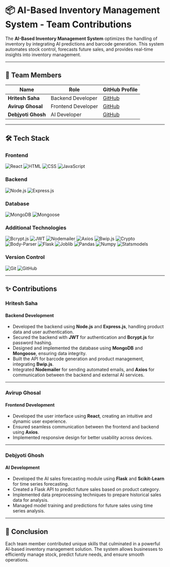 # 📦 AI-Based Inventory Management System - Team Contributions

The **AI-Based Inventory Management System** optimizes the handling of inventory by integrating AI predictions and barcode generation. This system automates stock control, forecasts future sales, and provides real-time insights into inventory management.

---

## 👥 Team Members

| Name             | Role                         | GitHub Profile                   |
| ---------------- | ---------------------------- | -------------------------------- |
| **Hritesh Saha** | Backend Developer            | [GitHub](https://github.com/hritesh-saha) |
| **Avirup Ghosal**| Frontend Developer           | [GitHub](https://github.com/avirup-ghosal) |
| **Debjyoti Ghosh** | AI Developer               | [GitHub](https://github.com/debjyoti-ghosh) |

---

## 🛠️ Tech Stack

### Frontend
 ![React](https://img.shields.io/badge/-React-61DAFB?logo=react&logoColor=white)
 ![HTML](https://img.shields.io/badge/-HTML-E34F26?logo=html5&logoColor=white)
 ![CSS](https://img.shields.io/badge/-CSS-1572B6?logo=css3&logoColor=white)
 ![JavaScript](https://img.shields.io/badge/-JavaScript-F7DF1E?logo=javascript&logoColor=black)

### Backend
 ![Node.js](https://img.shields.io/badge/-Node.js-339933?logo=node.js&logoColor=white)
 ![Express.js](https://img.shields.io/badge/-Express.js-000000?logo=express&logoColor=white)

### Database
 ![MongoDB](https://img.shields.io/badge/-MongoDB-47A248?logo=mongodb&logoColor=white)
 ![Mongoose](https://img.shields.io/badge/-Mongoose-880000?logo=mongoose&logoColor=white)

### Additional Technologies
 ![Bcrypt.js](https://img.shields.io/badge/-Bcrypt.js-EB5C29?logo=npm&logoColor=white)
 ![JWT](https://img.shields.io/badge/-JSON%20Web%20Token-000000?logo=none&logoColor=white)
 ![Nodemailer](https://img.shields.io/badge/-Nodemailer-FFCC29?logo=npm&logoColor=white)
 ![Axios](https://img.shields.io/badge/-Axios-5A29E3?logo=axios&logoColor=white)
 ![Bwip.js](https://img.shields.io/badge/-Bwip.js-880000?logo=none&logoColor=white)
 ![Crypto](https://img.shields.io/badge/-Crypto-000000?logo=none&logoColor=white)
 ![Body-Parser](https://img.shields.io/badge/-Body%20Parser-000000?logo=none&logoColor=white)
 ![Flask](https://img.shields.io/badge/-Flask-000000?logo=flask&logoColor=white)
 ![Joblib](https://img.shields.io/badge/-Joblib-000000?logo=none&logoColor=white)
 ![Pandas](https://img.shields.io/badge/-Pandas-150458?logo=pandas&logoColor=white)
 ![Numpy](https://img.shields.io/badge/-NumPy-013243?logo=numpy&logoColor=white)
 ![Statsmodels](https://img.shields.io/badge/-Statsmodels-336699?logo=statsmodels&logoColor=white)

### Version Control
 ![Git](https://img.shields.io/badge/-Git-F05032?logo=git&logoColor=white)
 ![GitHub](https://img.shields.io/badge/-GitHub-181717?logo=github&logoColor=white)

---

## ✨ Contributions

### **Hritesh Saha**

#### **Backend Development**
- Developed the backend using **Node.js** and **Express.js**, handling product data and user authentication.
- Secured the backend with **JWT** for authentication and **Bcrypt.js** for password hashing.
- Designed and implemented the database using **MongoDB** and **Mongoose**, ensuring data integrity.
- Built the API for barcode generation and product management, integrating **Bwip.js**.
- Integrated **Nodemailer** for sending automated emails, and **Axios** for communication between the backend and external AI services.

---

### **Avirup Ghosal**

#### **Frontend Development**
- Developed the user interface using **React**, creating an intuitive and dynamic user experience.
- Ensured seamless communication between the frontend and backend using **Axios**.
- Implemented responsive design for better usability across devices.

---

### **Debjyoti Ghosh**

#### **AI Development**
- Developed the AI sales forecasting module using **Flask** and **Scikit-Learn** for time series forecasting.
- Created a Flask API to predict future sales based on product category.
- Implemented data preprocessing techniques to prepare historical sales data for analysis.
- Managed model training and predictions for future sales using time series analysis.

--- 

## 🚀 Conclusion

Each team member contributed unique skills that culminated in a powerful AI-based inventory management solution. The system allows businesses to efficiently manage stock, predict future needs, and ensure smooth operations.
